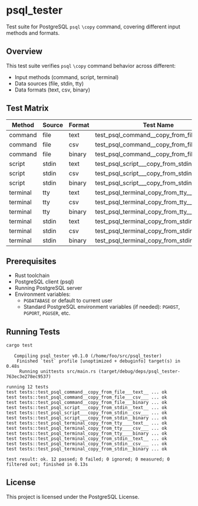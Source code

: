 # psql_tester

Test suite for PostgreSQL `psql` `\copy` command, covering different input methods and formats.

## Overview

This test suite verifies `psql` `\copy` command behavior across different:
- Input methods (command, script, terminal)
- Data sources (file, stdin, tty)
- Data formats (text, csv, binary)

## Test Matrix

| Method   | Source  | Format | Test Name                                    |
|----------|---------|--------|----------------------------------------------|
| command  | file    | text   | test_psql_command__copy_from_file___text__   |
| command  | file    | csv    | test_psql_command__copy_from_file___csv___   |
| command  | file    | binary | test_psql_command__copy_from_file___binary   |
| script   | stdin   | text   | test_psql_script___copy_from_stdin__text__   |
| script   | stdin   | csv    | test_psql_script___copy_from_stdin__csv___   |
| script   | stdin   | binary | test_psql_script___copy_from_stdin__binary   |
| terminal | tty     | text   | test_psql_terminal_copy_from_tty____text__   |
| terminal | tty     | csv    | test_psql_terminal_copy_from_tty____csv___   |
| terminal | tty     | binary | test_psql_terminal_copy_from_tty____binary   |
| terminal | stdin   | text   | test_psql_terminal_copy_from_stdin__text__   |
| terminal | stdin   | csv    | test_psql_terminal_copy_from_stdin__csv___   |
| terminal | stdin   | binary | test_psql_terminal_copy_from_stdin__binary   |

## Prerequisites

- Rust toolchain
- PostgreSQL client (psql)
- Running PostgreSQL server
- Environment variables:
  - `PGDATABASE` or default to current user
  - Standard PostgreSQL environment variables (if needed): `PGHOST`, `PGPORT`, `PGUSER`, etc.

## Running Tests

```sh
cargo test
```

```
   Compiling psql_tester v0.1.0 (/home/foo/src/psql_tester)
    Finished `test` profile [unoptimized + debuginfo] target(s) in 0.48s
     Running unittests src/main.rs (target/debug/deps/psql_tester-763ec3e278ec9537)

running 12 tests
test tests::test_psql_command__copy_from_file___text__ ... ok
test tests::test_psql_command__copy_from_file___csv___ ... ok
test tests::test_psql_command__copy_from_file___binary ... ok
test tests::test_psql_script___copy_from_stdin__text__ ... ok
test tests::test_psql_script___copy_from_stdin__csv___ ... ok
test tests::test_psql_script___copy_from_stdin__binary ... ok
test tests::test_psql_terminal_copy_from_tty____text__ ... ok
test tests::test_psql_terminal_copy_from_tty____csv___ ... ok
test tests::test_psql_terminal_copy_from_tty____binary ... ok
test tests::test_psql_terminal_copy_from_stdin__text__ ... ok
test tests::test_psql_terminal_copy_from_stdin__csv___ ... ok
test tests::test_psql_terminal_copy_from_stdin__binary ... ok

test result: ok. 12 passed; 0 failed; 0 ignored; 0 measured; 0 filtered out; finished in 0.13s
```

## License

This project is licensed under the PostgreSQL License.
